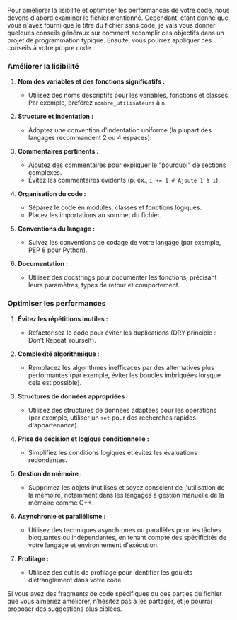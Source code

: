Pour améliorer la lisibilité et optimiser les performances de votre code, nous devons d'abord examiner le fichier mentionné. Cependant, étant donné que vous n'avez fourni que le titre du fichier sans code, je vais vous donner quelques conseils généraux sur comment accomplir ces objectifs dans un projet de programmation typique. Ensuite, vous pourrez appliquer ces conseils à votre propre code :

### Améliorer la lisibilité

1. **Nom des variables et des fonctions significatifs :**
   - Utilisez des noms descriptifs pour les variables, fonctions et classes. Par exemple, préférez `nombre_utilisateurs` à `n`.

2. **Structure et indentation :**
   - Adoptez une convention d'indentation uniforme (la plupart des langages recommandent 2 ou 4 espaces).

3. **Commentaires pertinents :**
   - Ajoutez des commentaires pour expliquer le "pourquoi" de sections complexes.
   - Évitez les commentaires évidents (p. ex., `i += 1 # Ajoute 1 à i`).

4. **Organisation du code :**
   - Séparez le code en modules, classes et fonctions logiques.
   - Placez les importations au sommet du fichier.

5. **Conventions du langage :**
   - Suivez les conventions de codage de votre langage (par exemple, PEP 8 pour Python).

6. **Documentation :**
   - Utilisez des docstrings pour documenter les fonctions, précisant leurs paramètres, types de retour et comportement.

### Optimiser les performances

1. **Évitez les répétitions inutiles :**
   - Refactorisez le code pour éviter les duplications (DRY principle : Don’t Repeat Yourself).

2. **Complexité algorithmique :**
   - Remplacez les algorithmes inefficaces par des alternatives plus performantes (par exemple, éviter les boucles imbriquées lorsque cela est possible).
   
3. **Structures de données appropriées :**
   - Utilisez des structures de données adaptées pour les opérations (par exemple, utiliser un `set` pour des recherches rapides d'appartenance).

4. **Prise de décision et logique conditionnelle :**
   - Simplifiez les conditions logiques et évitez les évaluations redondantes.
   
5. **Gestion de mémoire :**
   - Supprimez les objets inutilisés et soyez conscient de l'utilisation de la mémoire, notamment dans les langages à gestion manuelle de la mémoire comme C++.

6. **Asynchronie et parallélisme :**
   - Utilisez des techniques asynchrones ou parallèles pour les tâches bloquantes ou indépendantes, en tenant compte des spécificités de votre langage et environnement d'exécution.

7. **Profilage :**
   - Utilisez des outils de profilage pour identifier les goulets d’étranglement dans votre code.

Si vous avez des fragments de code spécifiques ou des parties du fichier que vous aimeriez améliorer, n’hésitez pas à les partager, et je pourrai proposer des suggestions plus ciblées.